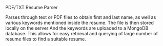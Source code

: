 PDF/TXT Resume Parser

Parses through text or PDF files to obtain first and last name, as well as various keywords mentioned inside the resume. The file is then stored locally on the server And the keywords are uploaded to a MongoDB database. This allows for easy retrieval and querying of large number of resume files to find a suitable resume.
